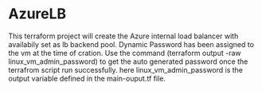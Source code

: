 # AzureLB
This terraform project will create the Azure internal load balancer with availabily set as lb backend pool.
Dynamic Password has been assigned to the vm at the time of cration. Use the command (terraform output -raw linux_vm_admin_password) to get the auto generated password once the terrafrom script run successfully. here linux_vm_admin_password is the output variable defined in the main-ouput.tf file.
